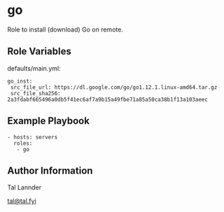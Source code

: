 go
=========

Role to install (download) Go on remote.


Role Variables
--------------

defaults/main.yml:

```
go_inst:
 src_file_url: https://dl.google.com/go/go1.12.1.linux-amd64.tar.gz
 src_file_sha256: 2a3fdabf665496a0db5f41ec6af7a9b15a49fbe71a85a50ca38b1f13a103aeec
```


Example Playbook
----------------

```
- hosts: servers
  roles:
   - go
```


Author Information
------------------

Tal Lannder

tal@tal.fyi
